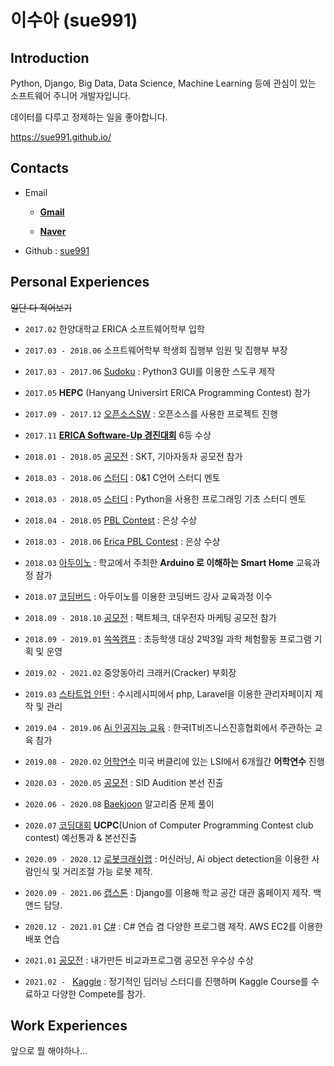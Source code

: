 # **이수아** (sue991)

## Introduction

Python, Django, Big Data, Data Science, Machine Learning 등에 관심이 있는 소프트웨어 주니어 개발자입니다.   

데이터를 다루고 정제하는 일을 좋아합니다.


https://sue991.github.io/

## Contacts

- Email

  + [**Gmail**](mailto:azing997@gmail.com)

  + [**Naver**](mailto:sue991@naver.com)
- Github : [sue991](https://github.com/sue991)

## Personal Experiences

 ~~일단 다 적어보기~~

- `2017.02` 한양대학교 ERICA 소프트웨어학부 입학

- `2017.03 - 2018.06` 소프트웨어학부 학생회 집행부 임원 및 집행부 부장
- `2017.03 - 2017.06` [Sudoku](https://github.com/sue991/Sudoku) : Python3 GUI를 이용한 스도쿠 제작
- `2017.05` **HEPC** (Hanyang Universirt ERICA Programming Contest) 참가
- `2017.09 - 2017.12` [오픈소스SW](https://github.com/sue991/SOS) : 오픈소스를 사용한 프로젝트 진행
- `2017.11` [**ERICA Software-Up 경진대회**](https://github.com/sue991/portfolio/tree/master/SW_UP_%EA%B2%BD%EC%A7%84%EB%8C%80%ED%9A%8C) 6등 수상
- `2018.01 - 2018.05` [공모전](https://github.com/sue991/portfolio/tree/master/%EA%B3%B5%EB%AA%A8%EC%A0%84) : SKT, 기아자동차 공모전 참가
- `2018.03 - 2018.06` [스터디](https://github.com/sue991/portfolio/tree/master/%EC%8A%A4%ED%84%B0%EB%94%94) : 0&1 C언어 스터디 멘토
- `2018.03 - 2018.05` [스터디](https://github.com/sue991/portfolio/tree/master/%EC%8A%A4%ED%84%B0%EB%94%94) : Python을 사용한 프로그래밍 기초 스터디 멘토
- `2018.04 - 2018.05` [PBL Contest](https://github.com/sue991/portfolio/blob/master/PBL_Contest) : 은상 수상
- `2018.03 - 2018.06` [Erica PBL Contest](https://github.com/sue991/portfolio/tree/master/ERICA_PBL_Contest) :  은상 수상
- `2018.03` [아두이노](https://github.com/sue991/portfolio/tree/master/%EC%95%84%EB%91%90%EC%9D%B4%EB%85%B8) : 학교에서 주최한 **Arduino 로 이해하는 Smart Home** 교육과정 참가
- `2018.07` [코딩버드](https://github.com/sue991/portfolio/tree/master/%EC%BD%94%EB%94%A9%EB%B2%84%EB%93%9C) : 아두이노를 이용한 코딩버드 강사 교육과정 이수
- `2018.09 - 2018.10` [공모전](https://github.com/sue991/portfolio/tree/master/%EA%B3%B5%EB%AA%A8%EC%A0%84) : 팩트체크, 대우전자 마케팅 공모전 참가
- `2018.09 - 2019.01` [쏙쏙캠프](https://github.com/sue991/portfolio/tree/master/%EC%8F%99%EC%8F%99%EC%BA%A0%ED%94%84) : 초등학생 대상 2박3일 과학 체험활동 프로그램 기획 및 운영
- `2019.02 - 2021.02` 중앙동아리 크래커(Cracker) 부회장
- `2019.03` [스타트업 인턴](https://github.com/sue991/susi) : 수시레시피에서 php, Laravel을 이용한 관리자페이지 제작 및 관리
- `2019.04 - 2019.06` [Ai 인공지능 교육](https://github.com/sue991/Ai_inovation_Square) : 한국IT비즈니스진흥협회에서 주관하는 교육 참가
- `2019.08 - 2020.02` [어학연수](https://github.com/sue991/portfolio/tree/master/%EC%96%B4%ED%95%99%EC%97%B0%EC%88%98) 미국 버클리에 있는 LSI에서 6개월간 **어학연수** 진행
- `2020.03 - 2020.05` [공모전](https://github.com/sue991/portfolio/tree/master/%EA%B3%B5%EB%AA%A8%EC%A0%84) : SID Audition 본선 진출
- `2020.06 - 2020.08` [Baekjoon](https://github.com/sue991/Baekjoon) 알고리즘 문제 풀이
- `2020.07` [코딩대회](https://solved.ac/profile/sue991) **UCPC**(Union of Computer Programming Contest club contest) 예선통과 & 본선진출
- `2020.09 - 2020.12` [로봇크래쉬랩](https://github.com/hyobins/robotui) : 머신러닝, Ai object detection을 이용한 사람인식 및 거리조절 가능 로봇 제작.
- `2020.09 - 2021.06` [캡스톤](https://github.com/wogns0197/Capstone_KLYJ) : Django를 이용해 학교 공간 대관 홈페이지 제작. 백앤드 담당.
- `2020.12 - 2021.01` [C#](https://github.com/sue991/csharp) : C# 연습 겸 다양한 프로그램 제작. AWS EC2를 이용한 배포 연습
- `2021.01` [공모전](https://github.com/sue991/portfolio/tree/master/%EA%B3%B5%EB%AA%A8%EC%A0%84/%EB%B9%84%EA%B5%90%EA%B3%BC%ED%94%84%EB%A1%9C%EA%B7%B8%EB%9E%A8) : 내가만든 비교과프로그램 공모전 우수상 수상
- `2021.02 - `  [Kaggle](https://github.com/sue991/Kaggle) : 정기적인 딥러닝 스터디를 진행하며 Kaggle Course를 수료하고 다양한 Compete를 참가.


## Work Experiences

앞으로 뭘 해야하나...
